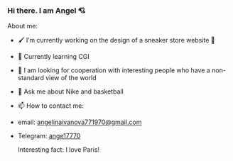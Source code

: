 ### Hi there. I am Angel 💘

About me:

- 🖌 I’m currently working on the design of a sneaker store website 👟
- 📕 Currently learning CGI
- 👀 I am looking for cooperation with interesting people who have a non-standard view of the world
- 💬 Ask me about Nike and basketball
  
- 📫 How to contact me:
- email: angelinaivanova771970@gmail.com
- Telegram: [ange17770](https://t.me/ange17770)

  Interesting fact: I love Paris!
